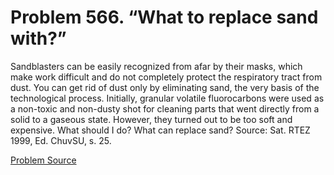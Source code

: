 # Problem 566. “What to replace sand with?”

Sandblasters can be easily recognized from afar by their masks, which make work difficult and do not completely protect the respiratory tract from dust. You can get rid of dust only by eliminating sand, the very basis of the technological process. Initially, granular volatile fluorocarbons were used as a non-toxic and non-dusty shot for cleaning parts that went directly from a solid to a gaseous state. However, they turned out to be too soft and expensive. What should I do? What can replace sand? Source: Sat. RTEZ 1999, Ed. ChuvSU, s. 25.

[Problem Source](https://www.trizland.ru/tasks/5229/)